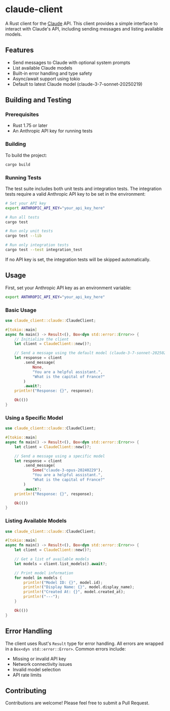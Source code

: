 # claude-client

A Rust client for the [Claude](https://claude.ai/) API. This client provides a simple interface to interact with Claude's API, including sending messages and listing available models.

## Features

- Send messages to Claude with optional system prompts
- List available Claude models
- Built-in error handling and type safety
- Async/await support using tokio
- Default to latest Claude model (claude-3-7-sonnet-20250219)

## Building and Testing

### Prerequisites

- Rust 1.75 or later
- An Anthropic API key for running tests

### Building

To build the project:

```sh
cargo build
```

### Running Tests

The test suite includes both unit tests and integration tests. The integration tests require a valid Anthropic API key to be set in the environment:

```sh
# Set your API key
export ANTHROPIC_API_KEY="your_api_key_here"

# Run all tests
cargo test

# Run only unit tests
cargo test --lib

# Run only integration tests
cargo test --test integration_test
```

If no API key is set, the integration tests will be skipped automatically.

## Usage

First, set your Anthropic API key as an environment variable:

```sh
export ANTHROPIC_API_KEY="your_api_key_here"
```

### Basic Usage

```rust
use claude_client::claude::ClaudeClient;

#[tokio::main]
async fn main() -> Result<(), Box<dyn std::error::Error>> {
    // Initialize the client
    let client = ClaudeClient::new()?;

    // Send a message using the default model (claude-3-7-sonnet-20250219)
    let response = client
        .send_message(
            None,
            "You are a helpful assistant.",
            "What is the capital of France?"
        )
        .await?;
    println!("Response: {}", response);

    Ok(())
}
```

### Using a Specific Model

```rust
use claude_client::claude::ClaudeClient;

#[tokio::main]
async fn main() -> Result<(), Box<dyn std::error::Error>> {
    let client = ClaudeClient::new()?;

    // Send a message using a specific model
    let response = client
        .send_message(
            Some("claude-3-opus-20240229"),
            "You are a helpful assistant.",
            "What is the capital of France?"
        )
        .await?;
    println!("Response: {}", response);

    Ok(())
}
```

### Listing Available Models

```rust
use claude_client::claude::ClaudeClient;

#[tokio::main]
async fn main() -> Result<(), Box<dyn std::error::Error>> {
    let client = ClaudeClient::new()?;

    // Get a list of available models
    let models = client.list_models().await?;

    // Print model information
    for model in models {
        println!("Model ID: {}", model.id);
        println!("Display Name: {}", model.display_name);
        println!("Created At: {}", model.created_at);
        println!("---");
    }

    Ok(())
}
```

## Error Handling

The client uses Rust's `Result` type for error handling. All errors are wrapped in a `Box<dyn std::error::Error>`. Common errors include:

- Missing or invalid API key
- Network connectivity issues
- Invalid model selection
- API rate limits

## Contributing

Contributions are welcome! Please feel free to submit a Pull Request.

